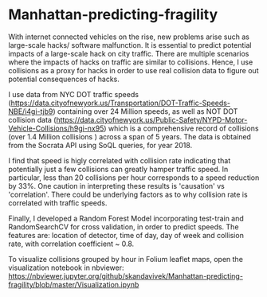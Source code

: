 # Manhattan-predicting-fragility

With internet connected vehicles on the rise, new problems arise such as large-scale hacks/ software malfunction. It is essential to predict potential impacts of a large-scale hack on city traffic. There are multiple scenarios where the impacts of hacks on traffic are similar to collisions. Hence, I use collisions as a proxy for hacks in order to use real collision data to figure out potential consequences of hacks.

I use data from NYC DOT traffic speeds (https://data.cityofnewyork.us/Transportation/DOT-Traffic-Speeds-NBE/i4gi-tjb9) containing over 24 Million speeds, as well as NOT DOT collision data (https://data.cityofnewyork.us/Public-Safety/NYPD-Motor-Vehicle-Collisions/h9gi-nx95) which is a comprehensive record of collisions  (over 1.4 Million collisions ) across a span of 5 years. The data is obtained from the Socrata API using SoQL queries, for year 2018.

I find that speed is higly correlated with collision rate indicating that potentially just a few collisions can greatly hamper traffic speed. In particular, less than 20 collisions per hour corresponds to a speed reduction by 33%. One caution in interpreting these results is 'causation' vs 'correlation'. There could be underlying factors as to why collision rate is correlated with traffic speeds.

Finally, I developed a Random Forest Model incorporating test-train and RandomSearchCV for cross validation, in order to predict speeds. The features are: location of detector, time of day, day of week and collision rate, with correlation coefficient ~ 0.8.

To visualize collisions grouped by hour in Folium leaflet maps, open the visualization notebook in nbviewer:
https://nbviewer.jupyter.org/github/skandavivek/Manhattan-predicting-fragility/blob/master/Visualization.ipynb




